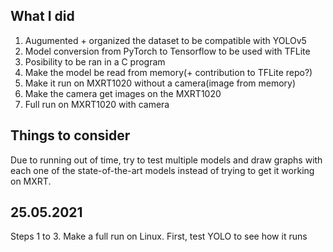 ## What I did

1. Augumented + organized the dataset to be compatible with YOLOv5
2. Model conversion from PyTorch to Tensorflow to be used with
TFLite
3. Posibility to be ran in a C program
4. Make the model be read from memory(+ contribution to TFLite repo?)
5. Make it run on MXRT1020 without a camera(image from memory)
6. Make the camera get images on the MXRT1020
7. Full run on MXRT1020 with camera


## Things to consider

Due to running out of time, try to test multiple models and draw graphs
with each one of the state-of-the-art models instead of trying to get it
working on MXRT.

## 25.05.2021

Steps 1 to 3. Make a full run on Linux.
First, test YOLO to see how it runs
